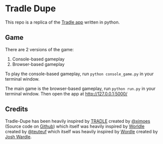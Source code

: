 # Tradle Dupe
This repo is a replica of the [Tradle app](https://games.oec.world/en/tradle/) written in python.

## Game
There are 2 versions of the game:
1. Console-based gameplay
2. Browser-based gameplay

To play the console-based gameplay, run `python console_game.py` in your terminal window.

The main game is the browser-based gameplay, run `python run.py` in your terminal window. Then open the app at http://127.0.0.1:5000/

## Credits
Tradle-Dupe has been heavily inspired by [TRADLE](https://games.oec.world/en/tradle/) created by [@ximoes](https://twitter.com/ximoes) (Source code on [Github](https://github.com/alexandersimoes/tradle)) which itself was heavily inspired by [Worldle](https://worldle.teuteuf.fr/) created by [@teuteuf](https://twitter.com/teuteuf) which itself was heavily inspired by [Wordle](https://www.powerlanguage.co.uk/wordle/) created by [Josh Wardle](https://twitter.com/powerlanguish).

